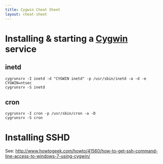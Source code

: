 ```yaml
---
title: Cygwin Cheat Sheet
layout: cheat-sheet
---
```


# Installing & starting a [Cygwin][] service

## inetd

    cygrunsrv -I inetd -d "CYGWIN inetd" -p /usr/sbin/inetd -a -d -e CYGWIN=ntsec
    cygrunsrv -S inetd

## cron

    cygrunsrv -I cron -p /usr/sbin/cron -a -D
    cygrunsrv -S cron

# Installing SSHD

See: <http://www.howtogeek.com/howto/41560/how-to-get-ssh-command-line-access-to-windows-7-using-cygwin/>

[Cygwin]: http://www.cygwin.com/
